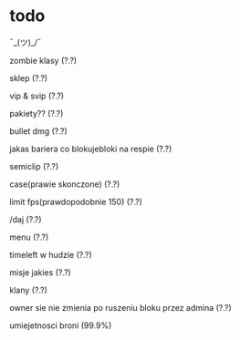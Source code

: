 # todo
¯\_(ツ)_/¯

zombie klasy (?.?)

sklep (?.?)

vip & svip (?.?)

pakiety?? (?.?)

bullet dmg (?.?)

jakas bariera co blokujebloki na respie (?.?)

semiclip (?.?)

case(prawie skonczone) (?.?)

limit fps(prawdopodobnie 150) (?.?)

/daj (?.?)

menu (?.?)

timeleft w hudzie (?.?)

misje jakies (?.?)

klany (?.?)

owner sie nie zmienia po ruszeniu bloku przez admina (?.?)

umiejetnosci broni (99.9%)
